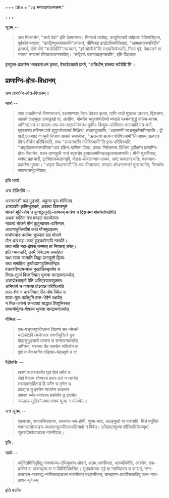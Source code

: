 +++
title = "०३ भगवदाराधनक्रमः"

+++

सूत्रम् -- 

> अथ नित्यार्चनं, "अतो देवा" इति देवम्प्रणम्य। निर्माल्यं व्यपोह्य, उत्पूतैराथावै र्व्याहृत्या वेदिम्परिमृज्य, पूर्ववद्देवन्ध्यात्वा, "प्रतद्विष्णुरस्वासनमि"त्यासनं, त्रीणिपदा इन्द्रोऽभिमनैतिपाद्यं, "आमावाजस्यत्रिर्देव" इत्यर्घ्यं, योगे योगे "शन्नोदेवीरि"त्याचमनं, "इषेत्वोर्जेत्वे"ति स्नापयित्वेत्यादि, नित्यं गृहे, देवायतने वा भक्त्या भगवन्तं श्रीमन्नारायणमर्चयेत्। "तद्विष्णोः परमम्पदङ्गच्छति", इति विज्ञायत 

इत्युक्त-प्रकारेण भगवदाराधनं कृत्वा, वैश्वदेवकाले प्राप्ते, "अतिथीन् शक्त्या तर्पयेदि"ति । 

## प्राणाग्नि-होत्र-विधानम्

अथ प्राणाग्नि-होत्र-विधानम्॥

भाष्ये -- 

> सायं प्रातर्होमान्ते विष्ण्वाराधनं, वक्ष्यमाणवत् वैश्व-देवञ्च कृत्वा, पाणि-पादौ मुखञ्च प्रक्षाल्य, द्विराचम्य, आसने प्राङ्मुखः प्रत्यङुखो वा, आसीनः, गोमयेन चतुरश्रोपलिप्ते मण्डले भस्मनाशुद्धं कांस्य-पात्रम् अनिन्द्यं पत्रं वा पालाश-पद्म-पत्र-वाटार्काश्वत्थ-कुम्भि-किंशुक-कोविदार-कदम्बादि पत्र-वर्जं, गृहस्थस्य तस्मिन् पात्रे शुद्धम्भोज्यमन्नं निक्षिप्य, तदन्नम्पूजयति, "अहमस्मी"त्यन्नसूक्तेनाभिमृशति। द्वौ पादौ,एकम्पादं वा भूमौ निधाय आसने समासीनः, "ऋतन्त्वा सत्येन परिषिञ्चामी"ति सायम् अन्नपात्रं देवेन तीर्थेन परिषिञ्चति, तथा "सत्यन्त्वर्तेन परिषिञ्चामी"ति प्रातः परिषिञ्चति, "अमृतोपस्तरणमसीत्या"धावं दक्षिण-पाणिना पीत्वा, प्रसन्नः निर्मलमनाः विधिना पूर्वोक्तेन प्राणाग्नि-होत्र-विधानेन, पञ्च-प्राणाहुतीः पात्रं स्पृशन्नेव हुत्वाऽन्नमनिन्दन्नकुत्सयन्नश्नाति। मौनी भुञ्जीयात्, यथेष्टं ब्रह्मचारी, द्वात्रिंशत्कबलान्गृही, षोडश-कबलान्वान-प्रस्थः, अष्ट कबलान् यतिः, वक्ष्यमाण-प्रकारेण भुक्त्वा। "अमृता पिधानमसी"ति अपः पीत्वाचम्य, मण्डल-शोधनानन्तरं पुनराचामेत्, नित्यमेवं सायम्प्रातर्भुञ्जीयात् 

इति भाष्ये 

अत्र दीक्षितीये --

अस्नाताशी मलं भुङ्क्ते, अहुत्वा पूय-शोणितम्  
अजपाशी-कृमिम्भुङ्क्ते, अदत्त्वा विषमश्नुते  
भोजने मूर्ति-होमे च कुर्यादुत्कुटि-काषनम्
मन्त्रेण च द्विराचम्य गोमयेनोपलेपिते  
अथवा वारिणा तत्र मण्डलं कारयेत्ततः  
नावश्यं भोजने मौनं कुटुम्बाश्रम-वासिनाम्  
आप्राणाहुतिसर्वेषां कष्ठं मौनमुदाहृतम्  
वाचोपचारः कर्तव्यः भुञ्जतां सह भोजने  
मौन-व्रतं महा-कष्टं हुङ्कारेणापि नश्यति।  
तथा सति महा-दोषस् तस्मात् तां नियतश् चरेत्।  
हृदि ध्यायन्हरिं, तस्मै निवेद्याथ समाहितः  
यथा रसन्न जानाति जिह्वा प्राणाहुतौ द्विजाः  
तथा समाहितः कुर्यात्प्राणाहुतिमतन्द्रितः  
वक्रावशिष्टमन्यच्च मुखान्निस्सृतमेव च  
विष्ठा-तुल्यं विजानीयात् भुक्त्वा चान्द्रायणञ्चरेत्  
अन्नम्प्रोक्ष्यामृतो पेति अभिमृश्यान्नसूक्ततः  
अभिघार्य च गायत्र्या प्रोक्ष्यान्नं परिषिञ्चति  
ग्रास-शेषं न चाश्नीयात् पीत-शेषं पिबेन्न च  
शाक-मूल-फलेक्षूनि दन्त-भेदैर्न भक्षयेत्  
न भिन्न-कांस्ये सन्ध्यायां श्राद्धान्नं शिशुभिस्सह  
दम्पत्योर्भुक्त-शेषञ्च भुक्त्वा चान्द्रायणञ्चरेत् 

गोभिलः --

> एक-पङ्क्त्युपविष्टानां विप्राणां सह-भोजने  
यद्येकोऽपि त्यजेत्पात्रं नाश्नीयुरितरे पुनः  
मोहात्तुभुङ्क्त्ये यस्तत्र स सन्तापनमाचरेत्  
अग्निना, भस्मना चैव स्तम्बेन सलिलेन वा  
द्वारे न चैव मार्गेण पङ्क्ति-भेदस्तृणे न वा 

पैठीनसिः --

> लवणं व्यञ्जनञ्चैव घृतं तैलं तथैव च  
लेह्यं पेयञ्च शोष्यञ्च हस्त-दत्तं न भक्षयेत्  
तस्मादन्तर्हितान्नं हि पर्णेन च तृणेन च  
प्रदद्यान्न तु हस्तेन नायसेन कदाचन  
अपक्वं स्नेह-पक्वञ्च हस्तेनैव तु दापयेत्  
चण्डाल-सूतिकोदक्या वाक्यं श्रुत्वा न भोजयेत्॥ 

अत्र सूत्रम् -- 

> एकवासाः, शयानस्तिष्ठन्वा, अस्नात-जप-होमी, शुष्क-पादः, उदङ्मुखो वा नाश्नाति, भिन्नं पर्युषितं शयनासनोत्सङ्ग-स्थावानभुञ्जीताञ्जलिनापो न पिबेत्। उच्छिष्टाशुच्या शौचिपतितैस्स्पृष्टं सूतकप्रेतकेवान्नञ्च नाश्नीयात्। 

इति।  

भाष्ये -- 

> पर्युषितमितिपूर्वेद्युः पक्वमाज्य-दधियुक्तम् ओदनं, अन्नम् अश्नीयात्, अञ्जलिनेति, आस्येन, एक-हस्तेन वा पात्रमधृत्य वा न पिबेदितिकेचित्। सूतकप्रेतक-गृहे वा नाशीयादत्र च कारात्, नग्न-प्रच्छादन-नवश्राद्ध-मासिकाद्यन्नञ्च नाश्नीयात् यद्यश्नीयात्, चान्द्रायण-प्रायश्चित्तादिषु पञ्च-गव्य-प्राशन-पूर्वकम् 

इति वदन्ति